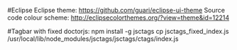 #Eclipse
Eclipse theme: https://github.com/guari/eclipse-ui-theme
Source code colour scheme: http://eclipsecolorthemes.org/?view=theme&id=12214

#Tagbar with fixed doctorjs:
		npm install -g jsctags
		cp jsctags_fixed_index.js /usr/local/lib/node_modules/jsctags/jsctags/ctags/index.js

